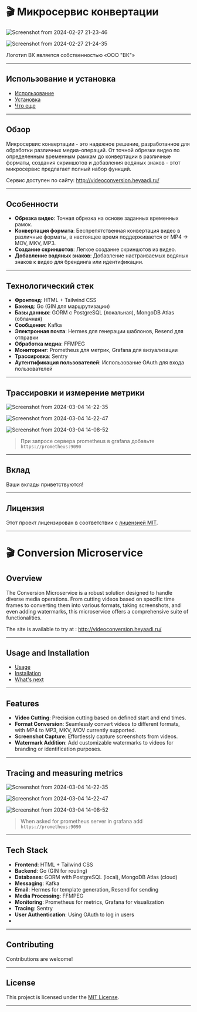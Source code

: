 # 🎬 Микросервис конвертации



![Screenshot from 2024-02-27 21-23-46](https://github.com/shuklarituparn/Conversion-Microservice/assets/66947051/ce4cfde8-0c11-496b-be62-4c3f73e8206c)

![Screenshot from 2024-02-27 21-24-35](https://github.com/shuklarituparn/Conversion-Microservice/assets/66947051/6085f17c-e6c9-41a7-86bf-e1a5efada1f5)

Логотип ВК является собственностью «ООО "ВК"»

---
## Использование и установка

- [Использование](docs/usage.md)
- [Установка](docs/setup.md)
- [Что еще](docs/what's_coming.md)

---


## Обзор

Микросервис конвертации - это надежное решение, разработанное для обработки различных медиа-операций. От точной обрезки видео по определенным временным рамкам до конвертации в различные форматы, создания скриншотов и добавления водяных знаков - этот микросервис предлагает полный набор функций.

Сервис доступен по сайту: http://videoconversion.heyaadi.ru/

---

## Особенности

- **Обрезка видео**: Точная обрезка на основе заданных временных рамок.
- **Конвертация формата**: Беспрепятственная конвертация видео в различные форматы, в настоящее время поддерживается от MP4 -> MOV, MKV, MP3.
- **Создание скриншотов**: Легкое создание скриншотов из видео.
- **Добавление водяных знаков**: Добавление настраиваемых водяных знаков к видео для брендинга или идентификации.
---
## Технологический стек

- **Фронтенд**: HTML + Tailwind CSS
- **Бэкенд**: Go (GIN для маршрутизации)
- **Базы данных**: GORM с PostgreSQL (локальная), MongoDB Atlas (облачная)
- **Сообщения**: Kafka
- **Электронная почта**: Hermes для генерации шаблонов, Resend для отправки
- **Обработка медиа**: FFMPEG
- **Мониторинг**: Prometheus для метрик, Grafana для визуализации
- **Трассировка**: Sentry
- **Аутентификация пользователей**: Использование OAuth для входа пользователей
---
## Трассировки и измерение метрики

![Screenshot from 2024-03-04 14-22-35](https://github.com/shuklarituparn/Conversion-Microservice/assets/66947051/6e559405-68a1-4879-be50-29f52d751427)

![Screenshot from 2024-03-04 14-22-47](https://github.com/shuklarituparn/Conversion-Microservice/assets/66947051/cd9c4711-e371-4c01-a60a-707ad7445b10)

![Screenshot from 2024-03-04 14-08-52](https://github.com/shuklarituparn/Conversion-Microservice/assets/66947051/15d178fe-729c-49e5-b0f9-ca732c6b7a3a)

> При запросе сервера prometheus в grafana добавьте `https://prometheus:9090`

---

## Вклад

Ваши вклады приветствуются!

---
## Лицензия

Этот проект лицензирован в соответствии с [лицензией MIT](LICENSE).

---


# 🎬 Conversion Microservice


## Overview

The Conversion Microservice is a robust solution designed to handle diverse media operations. From cutting videos based on specific time frames to converting them into various formats, taking screenshots, and even adding watermarks, this microservice offers a comprehensive suite of functionalities.

The site is available to try at : http://videoconversion.heyaadi.ru/

---



## Usage and Installation

- [Usage](docs/usage_eng.md)
- [Installation](docs/setup_eng.md)
- [What's next](docs/what's_coming_en.md)

---

## Features

- **Video Cutting**: Precision cutting based on defined start and end times.
- **Format Conversion**: Seamlessly convert videos to different formats, with MP4 to MP3, MKV, MOV currently supported.
- **Screenshot Capture**: Effortlessly capture screenshots from videos.
- **Watermark Addition**: Add customizable watermarks to videos for branding or identification purposes.

---
## Tracing and measuring metrics

![Screenshot from 2024-03-04 14-22-35](https://github.com/shuklarituparn/Conversion-Microservice/assets/66947051/6e559405-68a1-4879-be50-29f52d751427)

![Screenshot from 2024-03-04 14-22-47](https://github.com/shuklarituparn/Conversion-Microservice/assets/66947051/cd9c4711-e371-4c01-a60a-707ad7445b10)

![Screenshot from 2024-03-04 14-08-52](https://github.com/shuklarituparn/Conversion-Microservice/assets/66947051/15d178fe-729c-49e5-b0f9-ca732c6b7a3a)

> When asked for prometheus server in grafana add `https://prometheus:9090`

---

## Tech Stack

- **Frontend**: HTML + Tailwind CSS
- **Backend**: Go (GIN for routing)
- **Databases**: GORM with PostgreSQL (local), MongoDB Atlas (cloud)
- **Messaging**: Kafka
- **Email**: Hermes for template generation, Resend for sending
- **Media Processing**: FFMPEG
- **Monitoring**: Prometheus for metrics, Grafana for visualization
- **Tracing**: Sentry
- **User Authentication**: Using OAuth to log in users
- 
---

## Contributing

Contributions are welcome!

---

## License

This project is licensed under the [MIT License](LICENSE).

---
